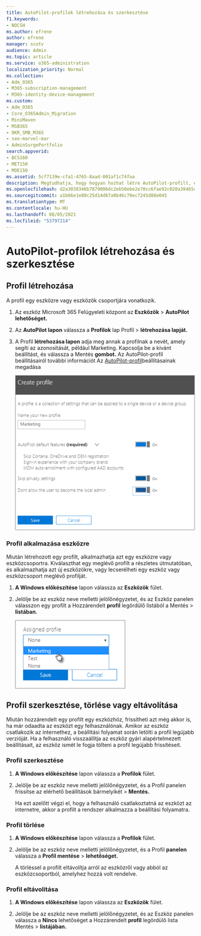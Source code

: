 ```yaml
---
title: AutoPilot-profilok létrehozása és szerkesztése
f1.keywords:
- NOCSH
ms.author: efrene
author: efrene
manager: scotv
audience: Admin
ms.topic: article
ms.service: o365-administration
localization_priority: Normal
ms.collection:
- Adm_O365
- M365-subscription-management
- M365-identity-device-management
ms.custom:
- Adm_O365
- Core_O365Admin_Migration
- MiniMaven
- MSB365
- OKR_SMB_M365
- seo-marvel-mar
- AdminSurgePortfolio
search.appverid:
- BCS160
- MET150
- MOE150
ms.assetid: 5cf7139e-cfa1-4765-8aad-001af1c74faa
description: Megtudhatja, hogy hogyan hozhat létre AutoPilot-profilt, és alkalmazhatja azt egy eszközre, valamint szerkesztheti vagy törölheti a profilt, illetve távolíthat el egy profilt az eszközről.
ms.openlocfilehash: d2a3038346b7879006dc2eb50ebe2e70cc6fae92c020a38465cec9d468c638b2
ms.sourcegitcommit: a1b66e1e80c25d14d67a9b46c79ec7245d88e045
ms.translationtype: MT
ms.contentlocale: hu-HU
ms.lasthandoff: 08/05/2021
ms.locfileid: "53797214"
---
```

# <a name="create-and-edit-autopilot-profiles"></a>AutoPilot-profilok létrehozása és szerkesztése

## <a name="create-a-profile"></a>Profil létrehozása

A profil egy eszközre vagy eszközök csoportjára vonatkozik.
  
1. Az eszköz Microsoft 365 Felügyeleti központ az **Eszközök** \> **AutoPilot lehetőséget.**
  
2. Az **AutoPilot lapon** válassza a **Profilok** lap Profil \> **létrehozása lapját.**
    
3. A Profil **létrehozása lapon** adja meg annak a profilnak a nevét, amely segíti az azonosítását, például Marketing. Kapcsolja be a kívánt beállítást, és válassza a Mentés **gombot.** Az AutoPilot-profil beállításairól további információt Az [AutoPilot-profil](autopilot-profile-settings.md)beállításainak megadása
    
    ![Enter name and turn on settings in the Create profile panel.](../media/63b5a00d-6a5d-48d0-9557-e7531e80702a.png)
  
### <a name="apply-profile-to-a-device"></a>Profil alkalmazása eszközre

Miután létrehozott egy profilt, alkalmazhatja azt egy eszközre vagy eszközcsoportra. Kiválaszthat egy meglévő profilt a részletes útmutatóban, és alkalmazhatja azt új eszközökre, vagy lecserélheti egy eszköz vagy eszközcsoport meglévő profilját. [](add-autopilot-devices-and-profile.md) 
  
1. **A Windows előkészítése** lapon válassza az **Eszközök** fület. 
    
2. Jelölje be az eszköz neve melletti jelölőnégyzetet, és az Eszköz panelen válasszon egy profilt a Hozzárendelt **profil** legördülő listából a Mentés  \> **listában.**
    
    ![In the Device panel, select an Assigned profile to apply it.](../media/ed0ce33f-9241-4403-a5de-2dddffdc6fb9.png)
  
## <a name="edit-delete-or-remove-a-profile"></a>Profil szerkesztése, törlése vagy eltávolítása

Miután hozzárendelt egy profilt egy eszközhöz, frissítheti azt még akkor is, ha már odaadta az eszközt egy felhasználónak. Amikor az eszköz csatlakozik az internethez, a beállítási folyamat során letölti a profil legújabb verzióját. Ha a felhasználó visszaállítja az eszköz gyári alapértelmezett beállításait, az eszköz ismét le fogja tölteni a profil legújabb frissítéseit. 
  
### <a name="edit-a-profile"></a>Profil szerkesztése

1. **A Windows előkészítése** lapon válassza a **Profilok** fület. 
    
2. Jelölje be az eszköz neve melletti jelölőnégyzetet, és a Profil panelen frissítse az elérhető beállítások bármelyikét  \> **Mentés.**
    
    Ha ezt azelőtt végzi el, hogy a felhasználó csatlakoztatná az eszközt az internetre, akkor a profilt a rendszer alkalmazza a beállítási folyamatra.
    
### <a name="delete-a-profile"></a>Profil törlése

1. **A Windows előkészítése** lapon válassza a **Profilok** fület. 
    
2. Jelölje be az eszköz neve melletti jelölőnégyzetet, és a Profil **panelen** válassza a **Profil mentése** \> **lehetőséget.**
    
    A törléssel a profilt eltávolítja arról az eszközről vagy abból az eszközcsoportból, amelyhez hozzá volt rendelve.
    
### <a name="remove-a-profile"></a>Profil eltávolítása

1. **A Windows előkészítése** lapon válassza az **Eszközök** fület. 
    
2. Jelölje be az eszköz neve melletti jelölőnégyzetet, és az Eszköz panelen válassza a **Nincs** lehetőséget a Hozzárendelt **profil** legördülő lista Mentés  \> **listájában.**
    
